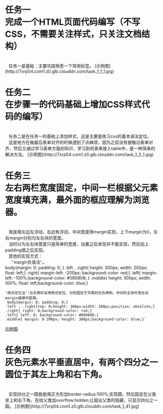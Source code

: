 任务一<br>完成一个HTML页面代码编写（不写CSS，不需要关注样式，只关注文档结构）
====
<br>
    任务一是基础：主要巩固熟悉一下常用标签。
[示例图](http://7xrp04.com1.z0.glb.clouddn.com/task_1_1_1.jpg)

任务二<br>在步骤一的代码基础上增加CSS样式代码的编写）
====
<br>
    任务二是在任务一的基础上添加样式，这是主要是练习css的基本语法定位。<br>
    这是地方在做最后表单对齐的时候遇到了点麻烦，因为之前没有接触过表单对齐，然后又通过学习表单方面的知识，学习到将表单放入table中，是一种简单的解决方法。
[示例图](http://7xrp04.com1.z0.glb.clouddn.com/task_1_2_1.jpg)

任务三<br>左右两栏宽度固定，中间一栏根据父元素宽度填充满，最外面的框应理解为浏览器。
====
<br>
    我是用左边左浮动，右边有浮动，中间宽度用margin实现，上下margin为0，左右margin分别为左右块的宽度。<br>
    当时以为左右块宽度只是简单的宽度，设置之后发现并不能实现，然后加上padding值之后实现。<br>
    其他的实现方式：<br>
      `'margin负值法':。<br>
  body{margin: 0; padding: 0; }
  .left , .right{ height: 300px; width: 200px; float: left;}
  .right{ margin-left: -200px; background-color: red;}
  .left{ margin-left: -100%;background-color: #080808; }
  .middle{ height: 300px; width: 100%; float: left;background-color: blue;}

    '绝对定位法':左右两栏采用绝对定位，分别固定于页面的左右两侧，中间的主体栏用左右margin值撑开距离。
     body{margin: 0; padding: 0;}
    .left , .right{top: 0;height: 300px;width: 200px;position: absolute;}
    .right{ right: 0;background-color: red;}
    .left{ left: 0; background-color: #080808;}
    .middle{ margin: 0 200px; height: 300px;background-color: blue;}`

[示例图](http://7xrp04.com1.z0.glb.clouddn.com/task_1_3_1.jpg)

任务四<br>灰色元素水平垂直居中，有两个四分之一圆位于其左上角和右下角。
====
<br>
    实现四分之一圆我是用正方形加border-radius:100%;实现圆，然后固定在父类坐上和右下角，在给父类加overflow:hidden;让超出父类的隐藏，只显示四分之一圆。
[示例图](http://7xrp04.com1.z0.glb.clouddn.com/task_1_41.jpg)
